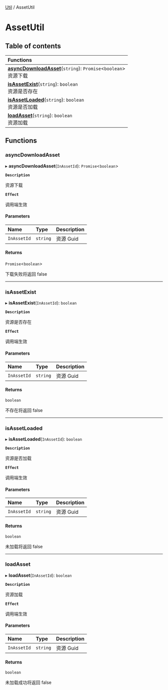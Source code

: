 [Util](Util.Util.md) / AssetUtil

# AssetUtil <Badge type="tip" text="Namespace" />

## Table of contents

| Functions                                                                                                          |
| :----------------------------------------------------------------------------------------------------------------- |
| **[asyncDownloadAsset](Util.Util.AssetUtil.md#asyncdownloadasset)**(`string`): `Promise`<`boolean`\> <br> 资源下载 |
| **[isAssetExist](Util.Util.AssetUtil.md#isassetexist)**(`string`): `boolean` <br> 资源是否存在                     |
| **[isAssetLoaded](Util.Util.AssetUtil.md#isassetloaded)**(`string`): `boolean` <br> 资源是否加载                   |
| **[loadAsset](Util.Util.AssetUtil.md#loadasset)**(`string`): `boolean` <br> 资源加载                               |

## Functions

### asyncDownloadAsset

▸ **asyncDownloadAsset**(`InAssetId`): `Promise`<`boolean`\>

**`Description`**

资源下载

**`Effect`**

调用端生效

#### Parameters

| Name        | Type     | Description |
| :---------- | :------- | :---------- |
| `InAssetId` | `string` | 资源 Guid   |

#### Returns

`Promise`<`boolean`\>

下载失败将返回 false

---

### isAssetExist

▸ **isAssetExist**(`InAssetId`): `boolean`

**`Description`**

资源是否存在

**`Effect`**

调用端生效

#### Parameters

| Name        | Type     | Description |
| :---------- | :------- | :---------- |
| `InAssetId` | `string` | 资源 Guid   |

#### Returns

`boolean`

不存在将返回 false

---

### isAssetLoaded

▸ **isAssetLoaded**(`InAssetId`): `boolean`

**`Description`**

资源是否加载

**`Effect`**

调用端生效

#### Parameters

| Name        | Type     | Description |
| :---------- | :------- | :---------- |
| `InAssetId` | `string` | 资源 Guid   |

#### Returns

`boolean`

未加载将返回 false

---

### loadAsset

▸ **loadAsset**(`InAssetId`): `boolean`

**`Description`**

资源加载

**`Effect`**

调用端生效

#### Parameters

| Name        | Type     | Description |
| :---------- | :------- | :---------- |
| `InAssetId` | `string` | 资源 Guid   |

#### Returns

`boolean`

未加载成功将返回 false
